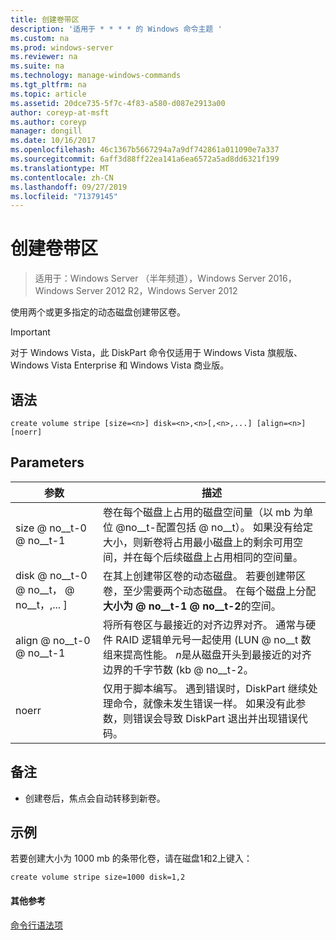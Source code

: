```yaml
---
title: 创建卷带区
description: '适用于 * * * * 的 Windows 命令主题 '
ms.custom: na
ms.prod: windows-server
ms.reviewer: na
ms.suite: na
ms.technology: manage-windows-commands
ms.tgt_pltfrm: na
ms.topic: article
ms.assetid: 20dce735-5f7c-4f83-a580-d087e2913a00
author: coreyp-at-msft
ms.author: coreyp
manager: dongill
ms.date: 10/16/2017
ms.openlocfilehash: 46c1367b5667294a7a9df742861a011090e7a337
ms.sourcegitcommit: 6aff3d88ff22ea141a6ea6572a5ad8dd6321f199
ms.translationtype: MT
ms.contentlocale: zh-CN
ms.lasthandoff: 09/27/2019
ms.locfileid: "71379145"
---
```

# <a name="create-volume-stripe"></a>创建卷带区

>适用于：Windows Server （半年频道），Windows Server 2016，Windows Server 2012 R2，Windows Server 2012

使用两个或更多指定的动态磁盘创建带区卷。  
  
> [!IMPORTANT]  
> 对于 Windows Vista，此 DiskPart 命令仅适用于 Windows Vista 旗舰版、Windows Vista Enterprise 和 Windows Vista 商业版。  
  
  
  
## <a name="syntax"></a>语法  
  
```  
create volume stripe [size=<n>] disk=<n>,<n>[,<n>,...] [align=<n>] [noerr]  
```  
  
## <a name="parameters"></a>Parameters  
  
|         参数         |                                                                                                                            描述                                                                                                                            |
|---------------------------|-------------------------------------------------------------------------------------------------------------------------------------------------------------------------------------------------------------------------------------------------------------------|
|         size @ no__t-0 @ no__t-1         |             卷在每个磁盘上占用的磁盘空间量（以 mb 为单位 @no__t-配置包括 @ no__t）。 如果没有给定大小，则新卷将占用最小磁盘上的剩余可用空间，并在每个后续磁盘上占用相同的空间量。             |
| disk @ no__t-0 @ no__t，<n> @ no__t，<n>,... \] |                                  在其上创建带区卷的动态磁盘。 若要创建带区卷，至少需要两个动态磁盘。 在每个磁盘上分配**大小为 @ no__t-1 @ no__t-2**的空间。                                   |
|        align @ no__t-0 @ no__t-1         | 将所有卷区与最接近的对齐边界对齐。 通常与硬件 RAID 逻辑单元号一起使用 \(LUN @ no__t 数组来提高性能。 *n*是从磁盘开头到最接近的对齐边界的千字节数 \(kb @ no__t-2。 |
|           noerr           |                               仅用于脚本编写。 遇到错误时，DiskPart 继续处理命令，就像未发生错误一样。 如果没有此参数，则错误会导致 DiskPart 退出并出现错误代码。                                |
  
## <a name="remarks"></a>备注  
  
-   创建卷后，焦点会自动转移到新卷。  
  
## <a name="BKMK_examples"></a>示例  
若要创建大小为 1000 mb 的条带化卷，请在磁盘1和2上键入：  
  
```  
create volume stripe size=1000 disk=1,2  
```  
  
#### <a name="additional-references"></a>其他参考  
[命令行语法项](command-line-syntax-key.md)  
  

  

